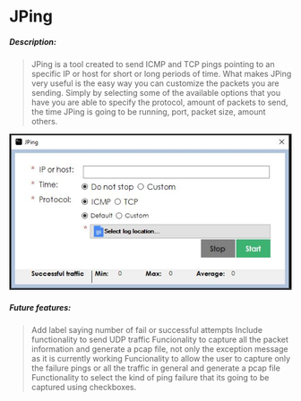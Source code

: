 # JPing

##### Description: 
> JPing is a tool created to send ICMP and TCP pings pointing to an specific IP or host for short or long periods of time. What makes JPing very useful is the easy way you can customize the packets you are sending. Simply by selecting some of the available options that you have you are able to specify the protocol, amount of packets to send, the time JPing is going to be running, port, packet size, amount others.

![](Images/JPing.JPG)

##### Future features: 
> Add label saying number of fail or successful attempts 
> Include functionality to send UDP traffic
> Funcionality to capture all the packet information and generate a pcap file, not only the exception message as it is currently working 
> Funcionality to allow the user to capture only the failure pings or all the traffic in general and generate a pcap file
> Functionality to select the kind of ping failure that its going to be captured using checkboxes. 
